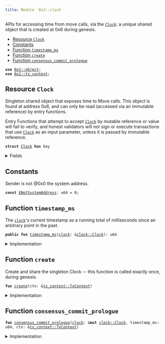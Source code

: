 ```yaml
---
title: Module `0x2::clock`
---
```


APIs for accessing time from move calls, via the <code><a href="../sui-framework/clock.md#0x2_clock_Clock">Clock</a></code>: a unique
shared object that is created at 0x6 during genesis.


-  [Resource `Clock`](#0x2_clock_Clock)
-  [Constants](#@Constants_0)
-  [Function `timestamp_ms`](#0x2_clock_timestamp_ms)
-  [Function `create`](#0x2_clock_create)
-  [Function `consensus_commit_prologue`](#0x2_clock_consensus_commit_prologue)


<pre><code><b>use</b> <a href="../sui-framework/object.md#0x2_object">0x2::object</a>;
<b>use</b> <a href="../sui-framework/tx_context.md#0x2_tx_context">0x2::tx_context</a>;
</code></pre>



<a name="0x2_clock_Clock"></a>

## Resource `Clock`

Singleton shared object that exposes time to Move calls.  This
object is found at address 0x6, and can only be read (accessed
via an immutable reference) by entry functions.

Entry Functions that attempt to accept <code><a href="../sui-framework/clock.md#0x2_clock_Clock">Clock</a></code> by mutable
reference or value will fail to verify, and honest validators
will not sign or execute transactions that use <code><a href="../sui-framework/clock.md#0x2_clock_Clock">Clock</a></code> as an
input parameter, unless it is passed by immutable reference.


<pre><code><b>struct</b> <a href="../sui-framework/clock.md#0x2_clock_Clock">Clock</a> <b>has</b> key
</code></pre>



<details>
<summary>Fields</summary>


<dl>
<dt>
<code>id: <a href="../sui-framework/object.md#0x2_object_UID">object::UID</a></code>
</dt>
<dd>

</dd>
<dt>
<code>timestamp_ms: u64</code>
</dt>
<dd>
 The clock's timestamp, which is set automatically by a
 system transaction every time consensus commits a
 schedule, or by <code>sui::clock::increment_for_testing</code> during
 testing.
</dd>
</dl>


</details>

<a name="@Constants_0"></a>

## Constants


<a name="0x2_clock_ENotSystemAddress"></a>

Sender is not @0x0 the system address.


<pre><code><b>const</b> <a href="../sui-framework/clock.md#0x2_clock_ENotSystemAddress">ENotSystemAddress</a>: u64 = 0;
</code></pre>



<a name="0x2_clock_timestamp_ms"></a>

## Function `timestamp_ms`

The <code><a href="../sui-framework/clock.md#0x2_clock">clock</a></code>'s current timestamp as a running total of
milliseconds since an arbitrary point in the past.


<pre><code><b>public</b> <b>fun</b> <a href="../sui-framework/clock.md#0x2_clock_timestamp_ms">timestamp_ms</a>(<a href="../sui-framework/clock.md#0x2_clock">clock</a>: &<a href="../sui-framework/clock.md#0x2_clock_Clock">clock::Clock</a>): u64
</code></pre>



<details>
<summary>Implementation</summary>


<pre><code><b>public</b> <b>fun</b> <a href="../sui-framework/clock.md#0x2_clock_timestamp_ms">timestamp_ms</a>(<a href="../sui-framework/clock.md#0x2_clock">clock</a>: &<a href="../sui-framework/clock.md#0x2_clock_Clock">Clock</a>): u64 {
    <a href="../sui-framework/clock.md#0x2_clock">clock</a>.timestamp_ms
}
</code></pre>



</details>

<a name="0x2_clock_create"></a>

## Function `create`

Create and share the singleton Clock -- this function is
called exactly once, during genesis.


<pre><code><b>fun</b> <a href="../sui-framework/clock.md#0x2_clock_create">create</a>(ctx: &<a href="../sui-framework/tx_context.md#0x2_tx_context_TxContext">tx_context::TxContext</a>)
</code></pre>



<details>
<summary>Implementation</summary>


<pre><code><b>fun</b> <a href="../sui-framework/clock.md#0x2_clock_create">create</a>(ctx: &TxContext) {
    <b>assert</b>!(ctx.sender() == @0x0, <a href="../sui-framework/clock.md#0x2_clock_ENotSystemAddress">ENotSystemAddress</a>);

    <a href="../sui-framework/transfer.md#0x2_transfer_share_object">transfer::share_object</a>(<a href="../sui-framework/clock.md#0x2_clock_Clock">Clock</a> {
        id: <a href="../sui-framework/object.md#0x2_object_clock">object::clock</a>(),
        // Initialised <b>to</b> zero, but set <b>to</b> a real timestamp by a
        // system transaction before it can be witnessed by a <b>move</b>
        // call.
        timestamp_ms: 0,
    })
}
</code></pre>



</details>

<a name="0x2_clock_consensus_commit_prologue"></a>

## Function `consensus_commit_prologue`



<pre><code><b>fun</b> <a href="../sui-framework/clock.md#0x2_clock_consensus_commit_prologue">consensus_commit_prologue</a>(<a href="../sui-framework/clock.md#0x2_clock">clock</a>: &<b>mut</b> <a href="../sui-framework/clock.md#0x2_clock_Clock">clock::Clock</a>, timestamp_ms: u64, ctx: &<a href="../sui-framework/tx_context.md#0x2_tx_context_TxContext">tx_context::TxContext</a>)
</code></pre>



<details>
<summary>Implementation</summary>


<pre><code><b>fun</b> <a href="../sui-framework/clock.md#0x2_clock_consensus_commit_prologue">consensus_commit_prologue</a>(<a href="../sui-framework/clock.md#0x2_clock">clock</a>: &<b>mut</b> <a href="../sui-framework/clock.md#0x2_clock_Clock">Clock</a>, timestamp_ms: u64, ctx: &TxContext) {
    // Validator will make a special system call <b>with</b> sender set <b>as</b> 0x0.
    <b>assert</b>!(ctx.sender() == @0x0, <a href="../sui-framework/clock.md#0x2_clock_ENotSystemAddress">ENotSystemAddress</a>);

    <a href="../sui-framework/clock.md#0x2_clock">clock</a>.timestamp_ms = timestamp_ms
}
</code></pre>



</details>
